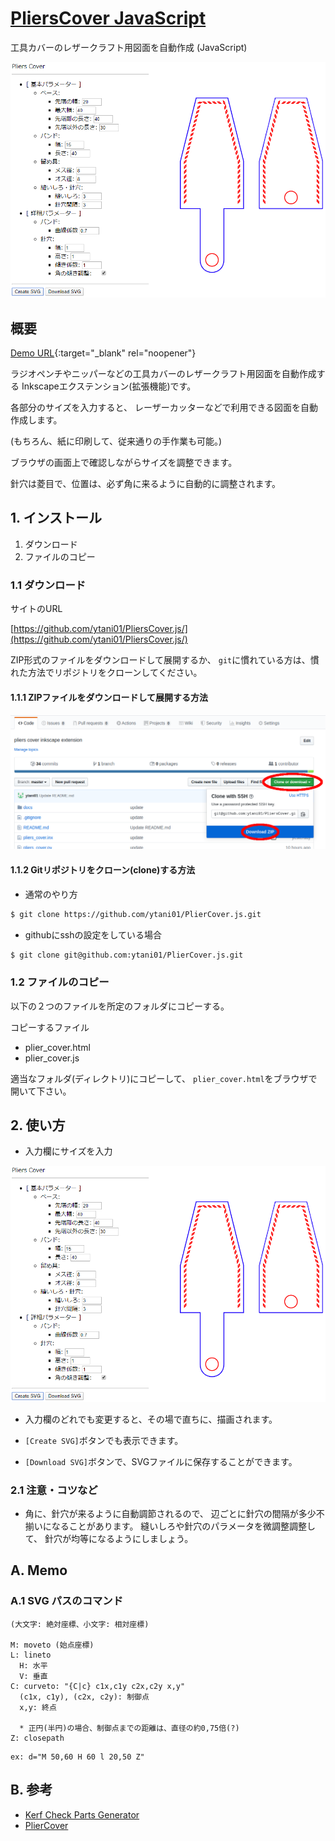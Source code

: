 # [PliersCover JavaScript](https://ytani01.github.io/PliersCover.js/)

工具カバーのレザークラフト用図面を自動作成 (JavaScript)

[![sample1](docs/sample1.png)](https://ytani01.github.io/PliersCover.js/pliers_cover.html)

## 概要

[Demo URL](https://ytani01.github.io/PliersCover.js/pliers_cover.html){:target="_blank"  rel="noopener"}

ラジオペンチやニッパーなどの工具カバーのレザークラフト用図面を自動作成する
Inkscapeエクステンション(拡張機能)です。

各部分のサイズを入力すると、
レーザーカッターなどで利用できる図面を自動作成します。

(もちろん、紙に印刷して、従来通りの手作業も可能。)

ブラウザの画面上で確認しながらサイズを調整できます。

針穴は菱目で、位置は、必ず角に来るように自動的に調整されます。


## 1. インストール

1. ダウンロード
2. ファイルのコピー

### 1.1 ダウンロード

サイトのURL

[https://github.com/ytani01/PliersCover.js/](https://github.com/ytani01/PliersCover.js/)

ZIP形式のファイルをダウンロードして展開するか、
``git``に慣れている方は、慣れた方法でリポジトリをクローンしてください。

#### 1.1.1 ZIPファイルをダウンロードして展開する方法

![](docs/github1.png)


#### 1.1.2 Gitリポジトリをクローン(clone)する方法

* 通常のやり方

```bash
$ git clone https://github.com/ytani01/PlierCover.js.git
```

* githubにsshの設定をしている場合

```bash
$ git clone git@github.com:ytani01/PlierCover.js.git
```


### 1.2 ファイルのコピー

以下の２つのファイルを所定のフォルダにコピーする。

コピーするファイル
* plier_cover.html
* plier_cover.js

適当なフォルダ(ディレクトリ)にコピーして、
``plier_cover.html``をブラウザで開いて下さい。


## 2. 使い方

* 入力欄にサイズを入力

![Inkscape extension: 工具カバー](docs/sample1.png)

* 入力欄のどれでも変更すると、その場で直ちに、描画されます。

* ``[Create SVG]``ボタンでも表示できます。

* ``[Download SVG]``ボタンで、SVGファイルに保存することができます。


### 2.1 注意・コツなど

* 角に、針穴が来るように自動調節されるので、
辺ごとに針穴の間隔が多少不揃いになることがあります。
縫いしろや針穴のパラメータを微調整調整して、
針穴が均等になるようにしましょう。



## A. Memo

### A.1 SVG パスのコマンド

```
(大文字: 絶対座標、小文字: 相対座標)

M: moveto (始点座標)
L: lineto
  H: 水平
  V: 垂直
C: curveto: "{C|c} c1x,c1y c2x,c2y x,y"
  (c1x, c1y), (c2x, c2y): 制御点
  x,y: 終点

  * 正円(半円)の場合、制御点までの距離は、直径の約0,75倍(?)
Z: closepath
```

```
ex: d="M 50,60 H 60 l 20,50 Z"
```


## B. 参考

* [Kerf Check Parts Generator](http://doyolab.net/appli/kerf_check/kerf_check.html)
* [PlierCover](https://github.com/ytani01/PliersCover)
